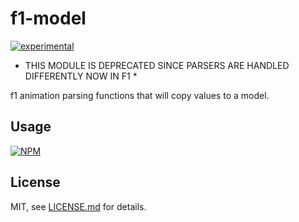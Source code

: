 # f1-model

[![experimental](http://badges.github.io/stability-badges/dist/experimental.svg)](http://github.com/badges/stability-badges)

* THIS MODULE IS DEPRECATED SINCE PARSERS ARE HANDLED DIFFERENTLY NOW IN F1 *

f1 animation parsing functions that will copy values to a model.

## Usage

[![NPM](https://nodei.co/npm/f1-model.png)](https://www.npmjs.com/package/f1-model)

## License

MIT, see [LICENSE.md](http://github.com/Jam3/f1-model/blob/master/LICENSE.md) for details.

